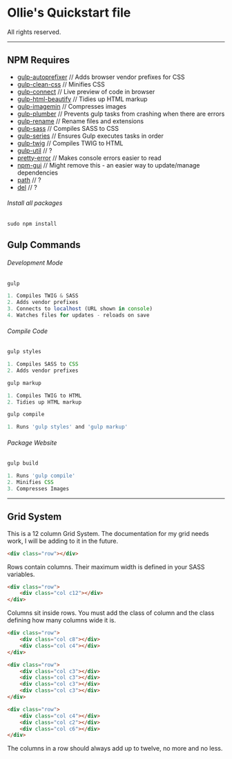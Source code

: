 # Ollie's Quickstart file

All rights reserved.

---

## NPM Requires
+ [gulp-autoprefixer](https://www.npmjs.com/package/gulp-autoprefixer)
	// Adds browser vendor prefixes for CSS
+ [gulp-clean-css](https://www.npmjs.com/package/gulp-clean-css)
	// Minifies CSS
+ [gulp-connect](https://www.npmjs.com/package/gulp-connect)
	// Live preview of code in browser
+ [gulp-html-beautify](https://www.npmjs.com/package/gulp-html-beautify)
	// Tidies up HTML markup
+ [gulp-imagemin](https://www.npmjs.com/package/gulp-imagemin)
	// Compresses images
+ [gulp-plumber](https://www.npmjs.com/package/gulp-plumber)
	// Prevents gulp tasks from crashing when there are errors
+ [gulp-rename](https://www.npmjs.com/package/gulp-rename)
	// Rename files and extensions
+ [gulp-sass](https://www.npmjs.com/package/gulp-sass)
	// Compiles SASS to CSS
+ [gulp-series](https://www.npmjs.com/package/gulp-series)
	// Ensures Gulp executes tasks in order
+ [gulp-twig](https://www.npmjs.com/package/gulp-twig)
	// Compiles TWIG to HTML
+ [gulp-util](https://www.npmjs.com/package/gulp-util)
	// ?
+ [pretty-error](https://www.npmjs.com/package/pretty-error)
	// Makes console errors easier to read
+ [npm-gui](https://www.npmjs.com/package/npm-gui)
	// Might remove this - an easier way to update/manage dependencies
+ [path](https://www.npmjs.com/package/path)
	// ?
+ [del](https://www.npmjs.com/package/del)
	// ?

###### Install all packages
```
sudo npm install
```


## Gulp Commands

###### Development Mode
```javascript
gulp

1. Compiles TWIG & SASS
2. Adds vendor prefixes
3. Connects to localhost (URL shown in console)
4. Watches files for updates - reloads on save
```

###### Compile Code
```javascript
gulp styles

1. Compiles SASS to CSS
2. Adds vendor prefixes
```

```javascript
gulp markup

1. Compiles TWIG to HTML
2. Tidies up HTML markup
```

```javascript
gulp compile

1. Runs 'gulp styles' and 'gulp markup'
```

###### Package Website
```javascript
gulp build

1. Runs 'gulp compile'
2. Minifies CSS
3. Compresses Images
```
---

## Grid System
This is a 12 column Grid System. The documentation for my grid needs work, I will be adding to it in the future.
```html
<div class="row"></div>
```
Rows contain columns. Their maximum width is defined in your SASS variables.
```html
<div class="row">
	<div class="col c12"></div>
</div>
```
Columns sit inside rows. You must add the class of column and the class defining how many columns wide it is.
```html
<div class="row">
	<div class="col c8"></div>
	<div class="col c4"></div>
</div>
```
```html
<div class="row">
	<div class="col c3"></div>
	<div class="col c3"></div>
	<div class="col c3"></div>
	<div class="col c3"></div>
</div>
```
```html
<div class="row">
	<div class="col c4"></div>
	<div class="col c2"></div>
	<div class="col c6"></div>
</div>
```
The columns in a row should always add up to twelve, no more and no less.
